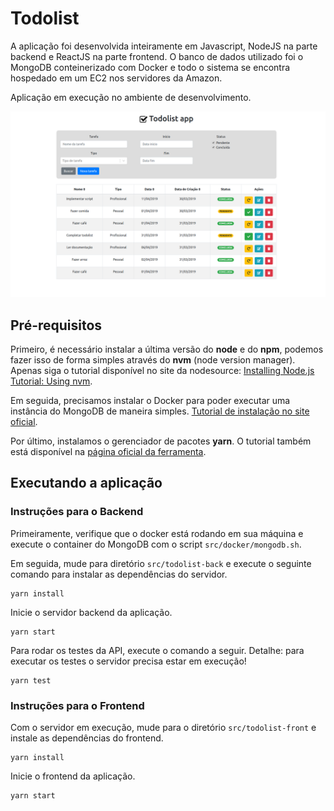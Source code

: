 # Todolist

A aplicação foi desenvolvida inteiramente em Javascript, NodeJS na parte backend e ReactJS na parte frontend. O banco de dados utilizado foi o MongoDB conteinerizado com Docker e todo o sistema se encontra hospedado em um EC2 nos servidores da Amazon.

Aplicação em execução no ambiente de desenvolvimento.
<p align="center">
  <img src="docs/img/todolist_app.png" />
</p>

## Pré-requisitos

Primeiro, é necessário instalar a última versão do **node** e do **npm**, podemos fazer isso de forma simples através do **nvm** (node version manager). Apenas siga o tutorial disponível no site da nodesource: [Installing Node.js Tutorial: Using nvm](https://nodesource.com/blog/installing-node-js-tutorial-using-nvm-on-mac-os-x-and-ubuntu/).

Em seguida, precisamos instalar o Docker para poder executar uma instância do MongoDB de maneira simples. [Tutorial de instalação no site oficial](https://docs.docker.com/install/).

Por último, instalamos o gerenciador de pacotes **yarn**. O tutorial também está disponível na [página oficial da ferramenta](https://yarnpkg.com/en/docs/install#debian-stable).

## Executando a aplicação

### Instruções para o Backend

Primeiramente, verifique que o docker está rodando em sua máquina e execute o container do MongoDB com o script `src/docker/mongodb.sh`.

Em seguida, mude para diretório `src/todolist-back` e execute o seguinte comando para instalar as dependências do servidor.

```
yarn install
```

Inicie o servidor backend da aplicação.

```
yarn start
```

Para rodar os testes da API, execute o comando a seguir. Detalhe: para executar os testes o servidor precisa estar em execução!

```
yarn test
```

### Instruções para o Frontend

Com o servidor em execução, mude para o diretório `src/todolist-front` e instale as dependências do frontend.

```
yarn install
```

Inicie o frontend da aplicação.

```
yarn start
```